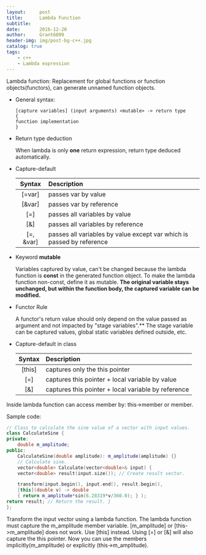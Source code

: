 ```yaml
---
layout:		post
title:		Lambda Function
subtitle:
date:		2016-12-20
author: 	Grant6899
header-img: img/post-bg-c++.jpg
catalog: true
tags:
    - c++
    - Lambda expression
---
```


Lambda function: Replacement for global functions or function objects(functors), can generate unnamed function objects.

- General syntax:
  ```
  [capture variables] (input arguments) <mutable> -> return type
  {
  function implementation
  }
  ```

- Return type deduction

  When lambda is only **one** return expression, return type deduced automatically.

- Capture-default

  |Syntax     |         Description |
  |:--------: |:------------------- |
  |[=var]|passes var by value|
  |[&var]|passes var by reference|
  |[=]| passes all variables by value|
  |[&]| passes all variables by reference|
  |[=, &var]|passes all variables by value except var which is passed by reference|

- Keyword **mutable**

  Variables captured by value, can't be changed because the lambda function is **const** in the generated function object. To make the lambda function non-const, define it as mutable. **The original variable stays unchanged, but within the function body, the captured variable can be modified.**
  
- Functor Rule
 
  A functor's return value should only depend on the value passed as argument and not impacted by "stage variables".** The stage variable can be captured values, global static variables defined outside, etc. 

- Capture-default in class

  |Syntax     |         Description |
  |:--------: |:------------------- |
  |[this]| captures only the this pointer|
  |[=]|captures this pointer + local variable by value|
  |[&]|captures this pointer + local variable by reference|


Inside lambda function can access member by:
this->member or member.

Sample code:
```c++
// Class to calculate the sine value of a vector with input values.
class CalculateSine {
private: 
	double m_amplitude; 
public:
	CalculateSine(double amplitude): m_amplitude(amplitude) {}
	// Calculate sine.
	vector<double> Calculate(vector<double>& input) {
	vector<double> result(input.size()); // Create result vector.

	transform(input.begin(), input.end(), result.begin(), 
	[this](double v) -> double
	{ return m_amplitude*sin(6.28319*v/360.0); } );
return result; // Return the result. }
};
```
Transform the input vector using a lambda function. The lambda function must capture the m_amplitude member variable. [m_amplitude] or [this->m_amplitude] does not work. Use [this] instead. Using [=] or [&] will also capture the this pointer. Now you can use the members implicitly(m_amplitude) or explicitly (this->m_amplitude).